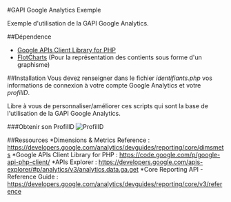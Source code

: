 #GAPI Google Analytics Exemple

Exemple d'utilisation de la GAPI Google Analytics.

##Dépendence
* [Google APIs Client Library for PHP](https://code.google.com/p/google-api-php-client/)
* [FlotCharts](http://www.flotcharts.org/) (Pour la représentation des contients sous forme d'un graphisme)

##Installation
Vous devez renseigner dans le fichier *identifiants.php* vos informations de connexion à votre compte Google Analytics et votre *profilID*.

Libre à vous de personnaliser/améliorer ces scripts qui sont la base de l'utilisation de la GAPI Google Analytics.

###Obtenir son ProfilID
![ProfilID](https://developers.google.com/analytics/images/profile_id_report_url.png)

##Ressources
*Dimensions & Metrics Reference : https://developers.google.com/analytics/devguides/reporting/core/dimsmets
*Google APIs Client Library for PHP : https://code.google.com/p/google-api-php-client/
*APIs Explorer : https://developers.google.com/apis-explorer/#p/analytics/v3/analytics.data.ga.get
*Core Reporting API - Reference Guide : https://developers.google.com/analytics/devguides/reporting/core/v3/reference
